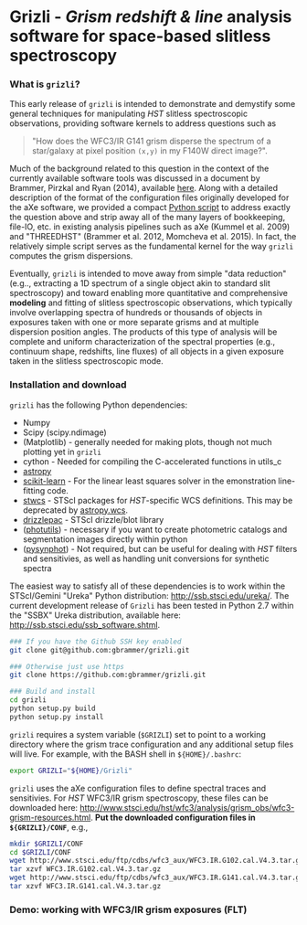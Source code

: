 # Grizli - *Grism redshift & line* analysis software for space-based slitless spectroscopy

### What is `grizli`?

This early release of `grizli` is intended to demonstrate and demystify some general techniques for manipulating *HST* slitless spectroscopic observations, providing software kernels to address questions such as 

> "How does the WFC3/IR G141 grism disperse the spectrum of a star/galaxy at pixel position `(x,y)` in my F140W direct image?".  

Much of the background related to this question in the context of the currently available software tools was discussed in a document by Brammer, Pirzkal and Ryan (2014), available [here](https://github.com/WFC3Grism/CodeDescription/).  Along with a detailed description of the format of the configuration files originally developed for the aXe software, we provided a compact [Python script](https://github.com/WFC3Grism/CodeDescription/blob/master/axe_disperse.py) to address exactly the question above and strip away all of the many layers of bookkeeping, file-IO, etc. in existing analysis pipelines such as aXe (Kummel et al. 2009) and "THREEDHST" (Brammer et al. 2012, Momcheva et al. 2015).  In fact, the relatively simple script serves as the fundamental kernel for the way `grizli` computes the grism dispersions.  

Eventually, `grizli` is intended to move away from simple "data reduction" (e.g.., extracting a 1D spectrum of a single object akin to standard slit spectroscopy) and toward enabling more quantitative and comprehensive **modeling** and fitting of slitless spectroscopic observations, which typically involve overlapping spectra of hundreds or thousands of objects in exposures taken with one or more separate grisms and at multiple dispersion position angles.  The products of this type of analysis will be complete and uniform characterization of the spectral properties (e.g., continuum shape, redshifts, line fluxes) of all objects in a given exposure taken in the slitless spectroscopic mode. 
 
### Installation and download

`grizli` has the following Python dependencies:
    
* Numpy
* Scipy (scipy.ndimage)
* (Matplotlib) - generally needed for making plots, though not much plotting yet in `grizli`
* cython - Needed for compiling the C-accelerated functions in utils_c
* [astropy](http://www.astropy.org/)
* [scikit-learn](http://scikit-learn.org/stable/install.html) - For the linear least squares solver in the emonstration line-fitting code.
* [stwcs](http://stsdas.stsci.edu/stsci_python_epydoc/stwcs/index.html) - STScI packages for *HST*-specific WCS definitions.  This may be deprecated by [astropy.wcs](http://docs.astropy.org/en/stable/wcs/).
* [drizzlepac](http://drizzlepac.stsci.edu/) - STScI drizzle/blot library
* ([photutils](https://photutils.readthedocs.org/en/latest/)) - necessary if you want to create photometric catalogs and segmentation images directly within python
* ([pysynphot](http://pysynphot.readthedocs.org/en/latest/)) - Not required, but can be useful for dealing with *HST* filters and sensitivies, as well as handling unit conversions for synthetic spectra
     
The easiest way to satisfy all of these dependencies is to work within the STScI/Gemini "Ureka" Python distribution: http://ssb.stsci.edu/ureka/.  The current development release of `Grizli` has been tested in Python 2.7 within the "SSBX" Ureka distribution, available here: http://ssb.stsci.edu/ssb_software.shtml.
 
```bash
### If you have the Github SSH key enabled
git clone git@github.com:gbrammer/grizli.git

### Otherwise just use https
git clone https://github.com:gbrammer/grizli.git

### Build and install
cd grizli
python setup.py build
python setup.py install
```

`grizli` requires a system variable (`$GRIZLI`) set to point to a working directory where the grism trace configuration and any additional setup files will live.  For example, with the BASH shell in `${HOME}/.bashrc`:

```bash
export GRIZLI="${HOME}/Grizli"
```

`grizli` uses the aXe configuration files to define spectral traces and sensitivies.  For *HST* WFC3/IR grism spectroscopy, these files can be downloaded here: http://www.stsci.edu/hst/wfc3/analysis/grism_obs/wfc3-grism-resources.html.  **Put the downloaded configuration files in `${GRIZLI}/CONF`**, e.g., 

```bash
mkdir $GRIZLI/CONF
cd $GRIZLI/CONF
wget http://www.stsci.edu/ftp/cdbs/wfc3_aux/WFC3.IR.G102.cal.V4.3.tar.gz
tar xzvf WFC3.IR.G102.cal.V4.3.tar.gz
wget http://www.stsci.edu/ftp/cdbs/wfc3_aux/WFC3.IR.G141.cal.V4.3.tar.gz
tar xzvf WFC3.IR.G141.cal.V4.3.tar.gz
```

### Demo: working with WFC3/IR grism exposures (FLT) 

